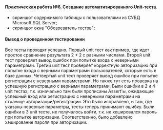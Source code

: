#### Практическая работа №6. Создание автоматизированного Unit-теста.
- скриншот содержимого таблицы с пользователями из СУБД Microsoft SQL Server;
- скриншот окна "Обозреватель тестов";
#### Вывод о проведенном тестировании
Все тесты проходят успешно.
Первый unit тест как пример, где идет простое сравнение результата 2 + 2 с разными числами.
Второй unit тест проверяет вывод ошибок при попытке входа с неверными параметрами.
Третий unit тест проверяет корректную авторизацию при попытке входа с верными параметрами пользователей, которые есть в базе данных.
Четвертый unit тест проверяет вывод ошибок при попытке регистрации с неверными параметрами. Но также тут есть проверка на успешную регистрацию с верными параметрами.
Были ошибки в 2 и 4 unit тестах, т.к. изначально там были прописаны Assert'ы, ожидающие успешный вход или регистрацию с неверными параметрами на странице авторизации/регистрации. Это было исправлено, и там, где указаны неверные параметры, тесты теперь принимают ошибку.
Были ошибки в 3 unit тесте, не получалось войти, т.к. не хешировался пароль при попытке авторизации. Соответственно, было добавлено хэширование пароля при авторизации.